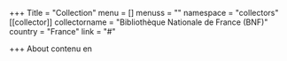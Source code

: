 +++
Title = "Collection"
menu = []
menuss = ""
namespace = "collectors"
[[collector]]
collectorname = "Bibliothèque Nationale de France (BNF)"
country = "France"
link = "#"

+++
About contenu en